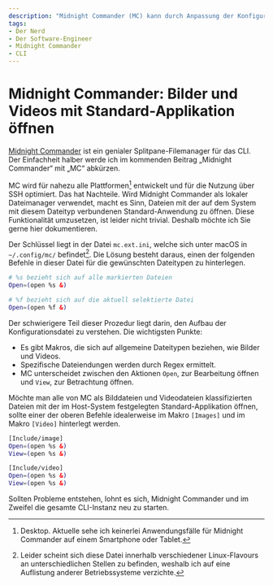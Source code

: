 ```yaml
---
description: "Midnight Commander (MC) kann durch Anpassung der Konfigurationsdatei mc.ext.ini so eingerichtet werden, dass Dateien wie Bilder und Videos mit der standardmäßig im System verknüpften Anwendung geöffnet werden. "
tags:
- Der Nerd
- Der Software-Engineer
- Midnight Commander
- CLI
---
```


# Midnight Commander: Bilder und Videos mit Standard-Applikation öffnen

[Midnight Commander](https://midnight-commander.org/) ist ein genialer Splitpane-Filemanager für das CLI. Der Einfachheit halber werde ich im kommenden Beitrag „Midnight Commander“ mit „MC“ abkürzen.

MC wird für nahezu alle Plattformen[^1] entwickelt und für die Nutzung über SSH optimiert. Das hat Nachteile. Wird Midnight Commander als lokaler Dateimanager verwendet, macht es Sinn, Dateien mit der auf dem System mit diesem Dateityp verbundenen Standard-Anwendung zu öffnen. 
Diese Funktionalität umzusetzen, ist leider nicht trivial. Deshalb möchte ich Sie gerne hier dokumentieren.

Der Schlüssel liegt in der Datei `mc.ext.ini`, welche sich unter macOS in `~/.config/mc/` befindet[^2]. Die Lösung besteht daraus, einen der folgenden Befehle in dieser Datei für die gewünschten Dateitypen zu hinterlegen.

```bash
# %s bezieht sich auf alle markierten Dateien
Open=(open %s &)

# %f bezieht sich auf die aktuell selektierte Datei
Open=(open %f &)
```

Der schwierigere Teil dieser Prozedur liegt darin, den Aufbau der Konfigurationsdatei zu verstehen. Die wichtigsten Punkte:

- Es gibt Makros, die sich auf allgemeine Dateitypen beziehen, wie Bilder und Videos.
- Spezifische Dateiendungen werden durch Regex ermittelt.
- MC unterscheidet zwischen den Aktionen `Open`, zur Bearbeitung öffnen und `View`, zur Betrachtung öffnen.

Möchte man alle von MC als Bilddateien und Videodateien klassifizierten Dateien mit der im Host-System festgelegten Standard-Applikation öffnen, sollte einer der oberen Befehle idealerweise im Makro `[Images]` und im Makro `[Video]` hinterlegt werden.

```bash
[Include/image]
Open=(open %s &) 
View=(open %s &)

[Include/video]
Open=(open %s &) 
View=(open %s &)
```

Sollten Probleme entstehen, lohnt es sich, Midnight Commander und im Zweifel die gesamte CLI-Instanz neu zu starten.

[^1]: Desktop. Aktuelle sehe ich keinerlei Anwendungsfälle für Midnight Commander auf einem Smartphone oder Tablet.
[^2]: Leider scheint sich diese Datei innerhalb verschiedener Linux-Flavours an unterschiedlichen Stellen zu befinden, weshalb ich auf eine Auflistung anderer Betriebssysteme verzichte.
